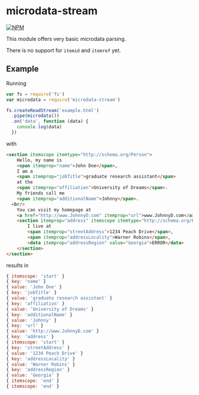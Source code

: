 # microdata-stream
[![NPM](https://nodei.co/npm/microdata-stream.png)](https://nodei.co/npm/microdata-stream/)

This module offers very basic microdata parsing.

There is no support for `itemid` and `itemref` yet.

## Example

Running
```js
var fs = require('fs')
var microdata = require('microdata-stream')

fs.createReadStream('example.html')
  .pipe(microdata())
  .on('data', function (data) {
    console.log(data)
  })
```

with

```html
<section itemscope itemtype="http://schema.org/Person"> 
	Hello, my name is 
	<span itemprop="name">John Doe</span>, 
	I am a 
	<span itemprop="jobTitle">graduate research assistant</span> 
	at the 
	<span itemprop="affiliation">University of Dreams</span>. 
	My friends call me 
	<span itemprop="additionalName">Johnny</span>.
  <br/>
	You can visit my homepage at 
	<a href="http://www.JohnnyD.com" itemprop="url">www.JohnnyD.com</a>. 
	<section itemprop="address" itemscope itemtype="http://schema.org/PostalAddress">
		I live at 
		<span itemprop="streetAddress">1234 Peach Drive</span>,
		<span itemprop="addressLocality">Warner Robins</span>,
		<data itemprop="addressRegion" value="Georgia">ERROR</data>
	</section>
</section>
```

results in 
```js
{ itemscope: 'start' }
{ key: 'name' }
{ value: 'John Doe' }
{ key: 'jobTitle' }
{ value: 'graduate research assistant' }
{ key: 'affiliation' }
{ value: 'University of Dreams' }
{ key: 'additionalName' }
{ value: 'Johnny' }
{ key: 'url' }
{ value: 'http://www.JohnnyD.com' }
{ key: 'address' }
{ itemscope: 'start' }
{ key: 'streetAddress' }
{ value: '1234 Peach Drive' }
{ key: 'addressLocality' }
{ value: 'Warner Robins' }
{ key: 'addressRegion' }
{ value: 'Georgia' }
{ itemscope: 'end' }
{ itemscope: 'end' }
```